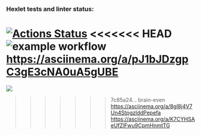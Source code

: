### Hexlet tests and linter status:
[![Actions Status](https://github.com/Timofey-codder/python-project-lvl1/workflows/hexlet-check/badge.svg)](https://github.com/Timofey-codder/python-project-lvl1/actions)
<<<<<<< HEAD
![example workflow](https://github.com/Timofey-codder/python-project-lvl1/workflows/github-actions-demo.yml/badge.svg)
https://asciinema.org/a/pJ1bJDzgpC3gE3cNA0uA5gUBE
=======

<a href="https://codeclimate.com/github/codeclimate/codeclimate/maintainability"><img src="https://api.codeclimate.com/v1/badges/a99a88d28ad37a79dbf6/maintainability" /></a>
>>>>>>> 7c85a24... brain-even
https://asciinema.org/a/8gl8j4V7Un4StpgzlddPepefa
https://asciinema.org/a/K7CYHSAeUfZlFwu9CpmHnmtTG

